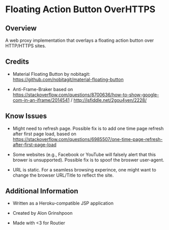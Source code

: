 #  Floating Action Button OverHTTPS

## Overview
A web proxy implementation that overlays a floating action button over HTTP/HTTPS sites.

## Credits

* Material Floating Button by nobitagit: https://github.com/nobitagit/material-floating-button

* Anti-Frame-Braker based on https://stackoverflow.com/questions/8700636/how-to-show-google-com-in-an-iframe/2014541 / http://jsfiddle.net/2gou4yen/2228/

## Know Issues

* Might need to refresh page. Possible fix is to add one time page refresh after first page load, based on https://stackoverflow.com/questions/6985507/one-time-page-refresh-after-first-page-load

* Some websites (e.g., Facebook or YouTube will falsely alert that this brower is unsupported). Possible fix is to spoof the broswer user-agent.

* URL is static. For a seamless browsing experince, one might want to change the browser URL/Title to reflect the site.

## Additional Information

* Written as a Heroku-compatible JSP application

* Created by Alon Grinshpoon

* Made with <3 for Routier

